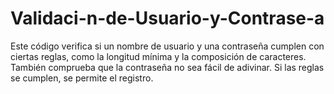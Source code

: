# Validaci-n-de-Usuario-y-Contrase-a
Este código verifica si un nombre de usuario y una contraseña cumplen con ciertas reglas, como la longitud mínima y la composición de caracteres. También comprueba que la contraseña no sea fácil de adivinar. Si las reglas se cumplen, se permite el registro.
